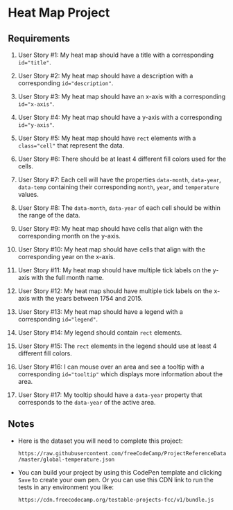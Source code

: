 
# Heat Map Project

## Requirements

1. User Story #1: My heat map should have a title with a corresponding `id="title"`.

2. User Story #2: My heat map should have a description with a corresponding `id="description"`.

3. User Story #3: My heat map should have an x-axis with a corresponding `id="x-axis"`.

4. User Story #4: My heat map should have a y-axis with a corresponding `id="y-axis"`.

5. User Story #5: My heat map should have `rect` elements with a `class="cell"` that represent the data.

6. User Story #6: There should be at least 4 different fill colors used for the cells.

7. User Story #7: Each cell will have the properties `data-month`, `data-year`, `data-temp` containing their corresponding `month`, `year`, and `temperature` values.

8. User Story #8: The `data-month`, `data-year` of each cell should be within the range of the data.

9. User Story #9: My heat map should have cells that align with the corresponding month on the y-axis.

10. User Story #10: My heat map should have cells that align with the corresponding year on the x-axis.

11. User Story #11: My heat map should have multiple tick labels on the y-axis with the full month name.

12. User Story #12: My heat map should have multiple tick labels on the x-axis with the years between 1754 and 2015.

13. User Story #13: My heat map should have a legend with a corresponding `id="legend"`.

14. User Story #14: My legend should contain `rect` elements.

15. User Story #15: The `rect` elements in the legend should use at least 4 different fill colors.

16. User Story #16: I can mouse over an area and see a tooltip with a corresponding `id="tooltip"` which displays more information about the area.

17. User Story #17: My tooltip should have a `data-year` property that corresponds to the `data-year` of the active area.

## Notes

- Here is the dataset you will need to complete this project:

  `https://raw.githubusercontent.com/freeCodeCamp/ProjectReferenceData/master/global-temperature.json`

- You can build your project by using this CodePen template and clicking `Save` to create your own pen. Or you can use this CDN link to run the tests in any environment you like:

  `https://cdn.freecodecamp.org/testable-projects-fcc/v1/bundle.js`
